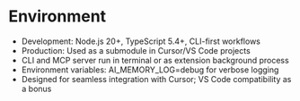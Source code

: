 # Environment

- Development: Node.js 20+, TypeScript 5.4+, CLI-first workflows
- Production: Used as a submodule in Cursor/VS Code projects
- CLI and MCP server run in terminal or as extension background process
- Environment variables: AI_MEMORY_LOG=debug for verbose logging
- Designed for seamless integration with Cursor; VS Code compatibility as a bonus
